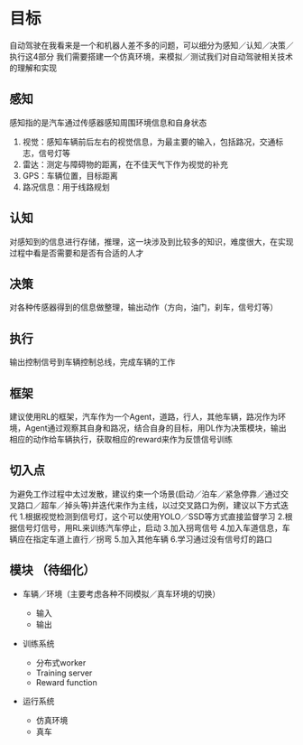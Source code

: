 # 目标
自动驾驶在我看来是一个和机器人差不多的问题，可以细分为感知／认知／决策／执行这4部分
我们需要搭建一个仿真环境，来模拟／测试我们对自动驾驶相关技术的理解和实现

## 感知
感知指的是汽车通过传感器感知周围环境信息和自身状态
1. 视觉：感知车辆前后左右的视觉信息，为最主要的输入，包括路况，交通标志，信号灯等
2. 雷达：测定与障碍物的距离，在不佳天气下作为视觉的补充
3. GPS：车辆位置，目标距离
4. 路况信息：用于线路规划

## 认知
对感知到的信息进行存储，推理，这一块涉及到比较多的知识，难度很大，在实现过程中看是否需要和是否有合适的人才

## 决策
对各种传感器得到的信息做整理，输出动作（方向，油门，刹车，信号灯等）


## 执行
输出控制信号到车辆控制总线，完成车辆的工作

## 框架
建议使用RL的框架，汽车作为一个Agent，道路，行人，其他车辆，路况作为环境，Agent通过观察其自身和路况，结合自身的目标，用DL作为决策模块，输出相应的动作给车辆执行，获取相应的reward来作为反馈信号训练

## 切入点
为避免工作过程中太过发散，建议约束一个场景(启动／泊车／紧急停靠／通过交叉路口／超车／掉头等)并迭代来作为主线，以过交叉路口为例，建议以下方式迭代
1.根据视觉检测到信号灯，这个可以使用YOLO／SSD等方式直接监督学习
2.根据信号灯信号，用RL来训练汽车停止，启动
3.加入拐弯信号
4.加入车道信息，车辆应在指定车道上直行／拐弯
5.加入其他车辆
6.学习通过没有信号灯的路口

## 模块 （待细化）
* 车辆／环境（主要考虑各种不同模拟／真车环境的切换）
  * 输入
  * 输出

* 训练系统
  * 分布式worker
  * Training server
  * Reward function

* 运行系统
  * 仿真环境
  * 真车
  



